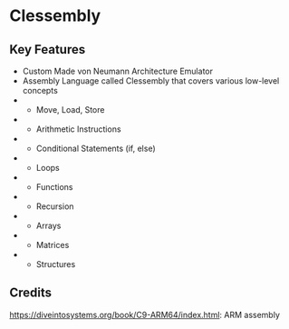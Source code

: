 # Clessembly

## Key Features
* Custom Made von Neumann Architecture Emulator
* Assembly Language called Clessembly that covers various low-level concepts
* * Move, Load, Store
* * Arithmetic Instructions
* * Conditional Statements (if, else)
* * Loops 
* * Functions
* * Recursion
* * Arrays
* * Matrices
* * Structures

## Credits
https://diveintosystems.org/book/C9-ARM64/index.html: ARM assembly